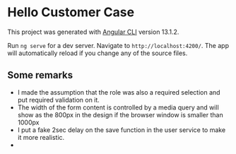 # Hello Customer Case

This project was generated with [Angular CLI](https://github.com/angular/angular-cli) version 13.1.2.

Run `ng serve` for a dev server. Navigate to `http://localhost:4200/`. The app will automatically reload if you change any of the source files.

##  Some remarks

- I made the assumption that the role was also a required selection and put required validation on it.
- The width of the form content is controlled by a media query and will show as the 800px in the design if the browser window is smaller than 1000px
- I put a fake 2sec delay on the save function in the user service to make it more realistic.
- 

